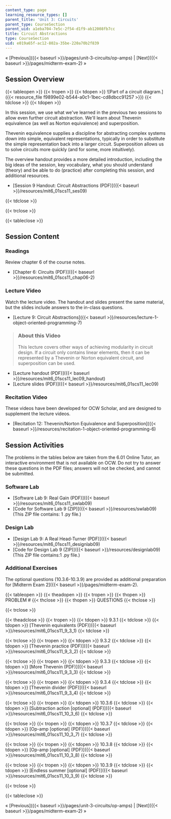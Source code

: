 ```yaml
---
content_type: page
learning_resource_types: []
parent_title: 'Unit 3: Circuits'
parent_type: CourseSection
parent_uid: a1eba704-7e5c-2f54-d1f9-ab12008fb7cc
title: Circuit Abstractions
type: CourseSection
uid: e019a65f-ac12-802a-35be-220a70b2f839
---
```


« [Previous]({{< baseurl >}}/pages/unit-3-circuits/op-amps) | [Next]({{< baseurl >}}/pages/midterm-exam-2) »

Session Overview
----------------

{{< tableopen >}}
{{< tropen >}}
{{< tdopen >}}
![Part of a circuit diagram.]({{< resource_file f9899e02-b544-a0c1-1bec-cd8dbcc91257 >}})
{{< tdclose >}}
{{< tdopen >}}


In this session, we use what we've learned in the previous two sessions to allow even further circuit abstraction. We'll learn about Thevenin equivalence (as well as Norton equivalence) and superposition.

Thevenin equivalence supplies a discipline for abstracting complex systems down into simple, equivalent representations, typically in order to substitute the simple representation back into a larger circuit. Superposition allows us to solve circuits more quickly (and for some, more intuitively).

The overview handout provides a more detailed introduction, including the big ideas of the session, key vocabulary, what you should understand (theory) and be able to do (practice) after completing this session, and additional resources.

*   [Session 9 Handout: Circuit Abstractions (PDF)]({{< baseurl >}}/resources/mit6_01scs11_ses09)


{{< tdclose >}}

{{< trclose >}}

{{< tableclose >}}

Session Content
---------------

### Readings

Review chapter 6 of the course notes.

*   [Chapter 6: Circuits (PDF)]({{< baseurl >}}/resources/mit6_01scs11_chap06-2)

### Lecture Video

Watch the lecture video. The handout and slides present the same material, but the slides include answers to the in-class questions.

*   [Lecture 9: Circuit Abstractions]({{< baseurl >}}/resources/lecture-1-object-oriented-programming-7)

> ### About this Video
> 
> This lecture covers other ways of achieving modularity in circuit design. If a circuit only contains linear elements, then it can be represented by a Thevenin or Norton equivalent circuit, and superposition can be used.

*   [Lecture handout (PDF)]({{< baseurl >}}/resources/mit6_01scs11_lec09_handout)
*   [Lecture slides (PDF)]({{< baseurl >}}/resources/mit6_01scs11_lec09)

### Recitation Video

These videos have been developed for OCW Scholar, and are designed to supplement the lecture videos.

*   [Recitation 12: Thevenin/Norton Equivalence and Superposition]({{< baseurl >}}/resources/recitation-1-object-oriented-programming-6)

Session Activities
------------------

The problems in the tables below are taken from the 6.01 Online Tutor, an interactive environment that is not available on OCW. Do not try to answer these questions in the PDF files; answers will not be checked, and cannot be submitted.

### Software Lab

*   [Software Lab 9: Real Gain (PDF)]({{< baseurl >}}/resources/mit6_01scs11_swlab09)
*   [Code for Software Lab 9 (ZIP)]({{< baseurl >}}/resources/swlab09) (This ZIP file contains: 1 .py file.)

### Design Lab

*   [Design Lab 9: A Real Head-Turner (PDF)]({{< baseurl >}}/resources/mit6_01scs11_designlab09)
*   [Code for Design Lab 9 (ZIP)]({{< baseurl >}}/resources/designlab09) (This ZIP file contains:1 .py file.)

### Additional Exercises

The optional questions (10.3.6-10.3.9) are provided as additional preparation for [Midterm Exam 2]({{< baseurl >}}/pages/midterm-exam-2).

{{< tableopen >}}
{{< theadopen >}}
{{< tropen >}}
{{< thopen >}}
PROBLEM #
{{< thclose >}}
{{< thopen >}}
QUESTIONS
{{< thclose >}}

{{< trclose >}}

{{< theadclose >}}
{{< tropen >}}
{{< tdopen >}}
9.3.1
{{< tdclose >}}
{{< tdopen >}}
[Thevenin equivalents (PDF)]({{< baseurl >}}/resources/mit6_01scs11_9_3_1)
{{< tdclose >}}

{{< trclose >}}
{{< tropen >}}
{{< tdopen >}}
9.3.2
{{< tdclose >}}
{{< tdopen >}}
[Thevenin practice (PDF)]({{< baseurl >}}/resources/mit6_01scs11_9_3_2)
{{< tdclose >}}

{{< trclose >}}
{{< tropen >}}
{{< tdopen >}}
9.3.3
{{< tdclose >}}
{{< tdopen >}}
[More Thevenin (PDF)]({{< baseurl >}}/resources/mit6_01scs11_9_3_3)
{{< tdclose >}}

{{< trclose >}}
{{< tropen >}}
{{< tdopen >}}
9.3.4
{{< tdclose >}}
{{< tdopen >}}
[Thevenin divider (PDF)]({{< baseurl >}}/resources/mit6_01scs11_9_3_4)
{{< tdclose >}}

{{< trclose >}}
{{< tropen >}}
{{< tdopen >}}
10.3.6
{{< tdclose >}}
{{< tdopen >}}
[Subtraction action \[optional\] (PDF)]({{< baseurl >}}/resources/mit6_01scs11_10_3_6)
{{< tdclose >}}

{{< trclose >}}
{{< tropen >}}
{{< tdopen >}}
10.3.7
{{< tdclose >}}
{{< tdopen >}}
[Op-amp \[optional\] (PDF)]({{< baseurl >}}/resources/mit6_01scs11_10_3_7)
{{< tdclose >}}

{{< trclose >}}
{{< tropen >}}
{{< tdopen >}}
10.3.8
{{< tdclose >}}
{{< tdopen >}}
[Op-amp \[optional\] (PDF)]({{< baseurl >}}/resources/mit6_01scs11_10_3_8)
{{< tdclose >}}

{{< trclose >}}
{{< tropen >}}
{{< tdopen >}}
10.3.9
{{< tdclose >}}
{{< tdopen >}}
[Endless summer \[optional\] (PDF)]({{< baseurl >}}/resources/mit6_01scs11_10_3_9)
{{< tdclose >}}

{{< trclose >}}

{{< tableclose >}}

« [Previous]({{< baseurl >}}/pages/unit-3-circuits/op-amps) | [Next]({{< baseurl >}}/pages/midterm-exam-2) »